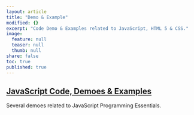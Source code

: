 ```yaml
---
layout: article
title: "Demo & Example"
modified: {}
excerpt: "Code Demo & Examples related to JavaScript, HTML 5 & CSS."
image: 
  feature: null
  teaser: null
  thumb: null
share: false
toc: true
published: true
---
```


## [JavaScript Code, Demoes & Examples](http://pro.geekmj.in/demo/javascript/ "JavaScript Code, Demoes & Examples")
Several demoes related to JavaScript Programming Essentials.